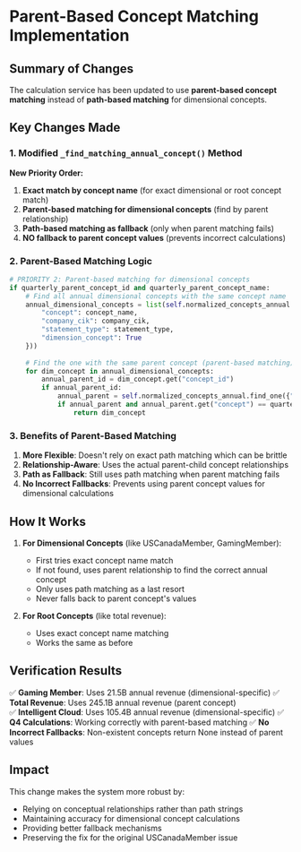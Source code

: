 # Parent-Based Concept Matching Implementation

## Summary of Changes

The calculation service has been updated to use **parent-based concept matching** instead of **path-based matching** for dimensional concepts.

## Key Changes Made

### 1. Modified `_find_matching_annual_concept()` Method

**New Priority Order:**
1. **Exact match by concept name** (for exact dimensional or root concept match)
2. **Parent-based matching for dimensional concepts** (find by parent relationship)
3. **Path-based matching as fallback** (only when parent matching fails)
4. **NO fallback to parent concept values** (prevents incorrect calculations)

### 2. Parent-Based Matching Logic

```python
# PRIORITY 2: Parent-based matching for dimensional concepts
if quarterly_parent_concept_id and quarterly_parent_concept_name:
    # Find all annual dimensional concepts with the same concept name
    annual_dimensional_concepts = list(self.normalized_concepts_annual.find({
        "concept": concept_name,
        "company_cik": company_cik,
        "statement_type": statement_type,
        "dimension_concept": True
    }))
    
    # Find the one with the same parent concept (parent-based matching)
    for dim_concept in annual_dimensional_concepts:
        annual_parent_id = dim_concept.get("concept_id")
        if annual_parent_id:
            annual_parent = self.normalized_concepts_annual.find_one({"_id": annual_parent_id})
            if annual_parent and annual_parent.get("concept") == quarterly_parent_concept_name:
                return dim_concept
```

### 3. Benefits of Parent-Based Matching

1. **More Flexible**: Doesn't rely on exact path matching which can be brittle
2. **Relationship-Aware**: Uses the actual parent-child concept relationships
3. **Path as Fallback**: Still uses path matching when parent matching fails
4. **No Incorrect Fallbacks**: Prevents using parent concept values for dimensional calculations

## How It Works

1. **For Dimensional Concepts** (like USCanadaMember, GamingMember):
   - First tries exact concept name match
   - If not found, uses parent relationship to find the correct annual concept
   - Only uses path matching as a last resort
   - Never falls back to parent concept's values

2. **For Root Concepts** (like total revenue):
   - Uses exact concept name matching
   - Works the same as before

## Verification Results

✅ **Gaming Member**: Uses 21.5B annual revenue (dimensional-specific)
✅ **Total Revenue**: Uses 245.1B annual revenue (parent concept)  
✅ **Intelligent Cloud**: Uses 105.4B annual revenue (dimensional-specific)
✅ **Q4 Calculations**: Working correctly with parent-based matching
✅ **No Incorrect Fallbacks**: Non-existent concepts return None instead of parent values

## Impact

This change makes the system more robust by:
- Relying on conceptual relationships rather than path strings
- Maintaining accuracy for dimensional concept calculations
- Providing better fallback mechanisms
- Preserving the fix for the original USCanadaMember issue